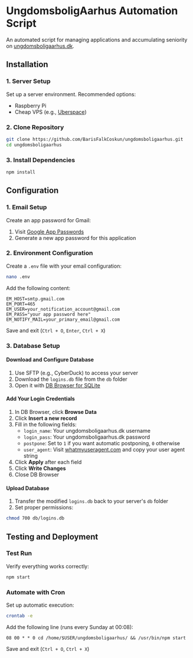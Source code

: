 # UngdomsboligAarhus Automation Script

An automated script for managing applications and accumulating seniority on [ungdomsboligaarhus.dk](https://ungdomsboligaarhus.dk/).

## Installation

### 1. Server Setup
Set up a server environment. Recommended options:
- Raspberry Pi
- Cheap VPS (e.g., [Uberspace](https://uberspace.de/))

### 2. Clone Repository
```bash
git clone https://github.com/BarisFalkCoskun/ungdomsboligaarhus.git
cd ungdomsboligaarhus
```

### 3. Install Dependencies
```bash
npm install
```

## Configuration

### 1. Email Setup
Create an app password for Gmail:
1. Visit [Google App Passwords](https://myaccount.google.com/apppasswords)
2. Generate a new app password for this application

### 2. Environment Configuration
Create a `.env` file with your email configuration:

```bash
nano .env
```

Add the following content:
```env
EM_HOST=smtp.gmail.com
EM_PORT=465
EM_USER=your_notification_account@gmail.com
EM_PASS="your app password here"
EM_NOTIFY_MAIL=your_primary_email@gmail.com
```

Save and exit (`Ctrl + O`, `Enter`, `Ctrl + X`)

### 3. Database Setup

#### Download and Configure Database
1. Use SFTP (e.g., CyberDuck) to access your server
2. Download the `logins.db` file from the `db` folder
3. Open it with [DB Browser for SQLite](https://sqlitebrowser.org/)

#### Add Your Login Credentials
1. In DB Browser, click **Browse Data**
2. Click **Insert a new record**
3. Fill in the following fields:
   - `login_name`: Your ungdomsboligaarhus.dk username
   - `login_pass`: Your ungdomsboligaarhus.dk password
   - `postpone`: Set to `1` if you want automatic postponing, `0` otherwise
   - `user_agent`: Visit [whatmyuseragent.com](https://whatmyuseragent.com/) and copy your user agent string
4. Click **Apply** after each field
5. Click **Write Changes**
6. Close DB Browser

#### Upload Database
1. Transfer the modified `logins.db` back to your server's `db` folder
2. Set proper permissions:
```bash
chmod 700 db/logins.db
```

## Testing and Deployment

### Test Run
Verify everything works correctly:
```bash
npm start
```

### Automate with Cron
Set up automatic execution:

```bash
crontab -e
```

Add the following line (runs every Sunday at 00:08):
```cron
08 00 * * 0 cd /home/$USER/ungdomsboligaarhus/ && /usr/bin/npm start
```

Save and exit (`Ctrl + O`, `Ctrl + X`)
